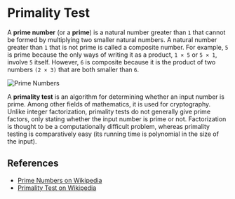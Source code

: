Primality Test
==============

A **prime number** (or a **prime**) is a natural number greater than `1` that cannot be formed by multiplying two smaller natural numbers. A natural number greater than `1` that is not prime is called a composite number. For example, `5` is prime because the only ways of writing it as a product, `1 × 5` or `5 × 1`, involve `5` itself. However, `6` is composite because it is the product of two numbers `(2 × 3)` that are both smaller than `6`.

![Prime Numbers](https://upload.wikimedia.org/wikipedia/commons/f/f0/Primes-vs-composites.svg)

A **primality test** is an algorithm for determining whether an input number is prime. Among other fields of mathematics, it is used for cryptography. Unlike integer factorization, primality tests do not generally give prime factors, only stating whether the input number is prime or not. Factorization is thought to be a computationally difficult problem, whereas primality testing is comparatively easy (its running time is polynomial in the size of the input).

References
----------

-   [Prime Numbers on Wikipedia](https://en.wikipedia.org/wiki/Prime_number)
-   [Primality Test on Wikipedia](https://en.wikipedia.org/wiki/Primality_test)
